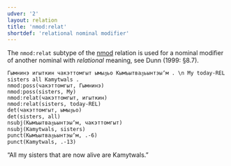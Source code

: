 ```yaml
---
udver: '2'
layout: relation
title: 'nmod:relat'
shortdef: 'relational nominal modifier'
---
```


The `nmod:relat` subtype of the [nmod]() relation is used for a nominal modifier of another
nominal with _relational_ meaning, see Dunn (1999: §8.7).

~~~ sdparse
Гымнинэ игыткин чакэттомгыт ымыԓьо Кымъытваԓьынтэыʼм . \n My today-REL sisters all Kamytwals .
nmod:poss(чакэттомгыт, Гымнинэ)
nmod:poss(sisters, My)
nmod:relat(чакэттомгыт, игыткин)
nmod:relat(sisters, today-REL)
det(чакэттомгыт, ымыԓьо)
det(sisters, all)
nsubj(Кымъытваԓьынтэыʼм, чакэттомгыт)
nsubj(Kamytwals, sisters)
punct(Кымъытваԓьынтэыʼм, .-6)
punct(Kamytwals, .-13)
~~~

“All my sisters that are now alive are Kamytwals.”

<!-- Interlanguage links updated St lis 3 20:59:00 CET 2021 -->
